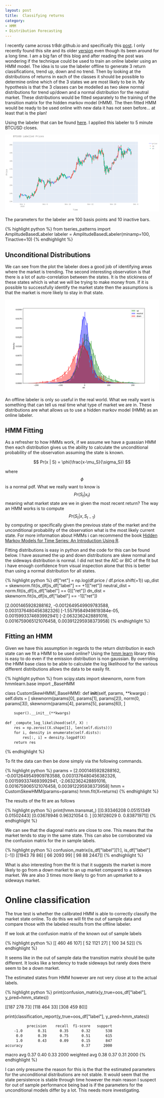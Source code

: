 ```yaml
---
layout: post
title:  Classifying returns
category:
- HMM
- Distribution Forecasting
---
```


I recently came across tr8dr.github.io and specifically this [post][tr8der-labelling]. I only recently found this site and its older [version][tr8der-wp] even though its been around for a long time.
I am a big fan of this blog and after reading the post was wondering if the technique could be used to train an online labeler using an HMM model.
The idea is to use the labeler offline to generate 3 return classifications, trend up, down and no trend.
Then by looking at the distributions of returns in each of the classes it should be possible to determine online which of the 3 states we are most likely to be in.
My hypothesis is that the 3 classes can be modelled as two skew normal distributions for trend up/down and a normal distribution for the neutral market.
These distributions would be fitted separately to the training of the transition matrix for the hidden markov model (HMM).
The then fitted HMM would be ready to be used online with new data it has not seen before... at least that is the plan!

Using the labeler that can be found [here][tr8der-lib]. I applied this labeler to 5 minute BTCUSD closes.

![Moveing averages](/assets/2020-12-01/labeled_prices.png)

The parameters for the labeler are 100 basis points and 10 inactive bars.

{% highlight python %}
from tseries_patterns import AmplitudeBasedLabeler
labeler = AmplitudeBasedLabeler(minamp=100, Tinactive=10)
{% endhighlight %}

## Unconditional Distributions

We can see from the plot the labeler does a good job of identifying areas where the market is trending.
The second interesting observation is that there is a lot of auto-correlation between the states. It is the stickiness of these states which is what we will be trying to make money from.
If it is possible to successfully identify the market state then the assumptions is that the market is more likely to stay in that state.

![Moveing averages](/assets/2020-12-01/return_dist.png)

An offline labeler is only so useful in the real world. What we really want is something that can tell us real time what type of market we are in.
These distributions are what allows us to use a hidden markov model (HMM) as an online labeler.

## HMM Fitting

As a refresher to how HMMs work, if we assume we have a guassian HMM then each distribution gives us the ability to calculate
the unconditional probability of the observation assuming the state is known.

$$ Pr(x | S) = \phi(\frac{x-\mu_S}{\sigma_S}) $$

where $$ \phi $$ is a normal pdf.
What we really want to know is $$ Pr(S_t | x_t) $$ meaning what market state are we in given the most recent return? The way an HMM
works is to compute $$ Pr(S_t | x, S_{t-1}) $$ by computing or specifically given the previous state of the market and the unconditional probability of the observation
what is the most likely current state. For more information about HMMs i can recommend the book [Hidden Markov Models for Time Series: An Introduction Using R][hmm-book].

Fitting distributions is easy in python and the code for this can be found below. I have assumed the up and down distributions are skew normal and the sideways distribution is normal.
I did not test the AIC or BIC of the fit but i have enough confidence from visual inspection alone that this is better than using a normal distribution for all states.

{% highlight python %}
df["ret"] = np.log(df.price / df.price.shift(+1))
up_dist = skewnorm.fit(is_df[is_df["label"] == +1]["ret"])
neutral_dist = norm.fit(is_df[is_df["label"] == 0]["ret"])
dn_dist = skewnorm.fit(is_df[is_df["label"] == -1]["ret"])

[2.0001465928288162, -0.0012649549909783588, 0.0031376480456382326]
[-1.5579584949819384e-05, 0.0015993374693992941]
[-2.0632362428891016, 0.0016759065121076458, 0.003912295938373958]
{% endhighlight %}

## Fitting an HMM

Given we have this assumption in regards to the return distribution in each state can we fit a HMM to be used online?
Using the [hmm learn][hmmlearn-lib] library this is easy to do even if the emission distribution is non gaussian.
By overriding the HMM base class to be able to calculate the log likelihood for the various different distributions allows the data to be easily fit.

{% highlight python %}
from scipy.stats import skewnorm, norm
from hmmlearn.base import _BaseHMM

class CustomSkewHMM(_BaseHMM):
    def __init__(self, params, **kwargs) :
        self.dists = [
            skewnorm(params[0], params[1], params[2]),
            norm(0, params[3]),
            skewnorm(params[4], params[5], params[6]),
        ]

        super().__init__(**kwargs)

    def _compute_log_likelihood(self, X) :
        res = np.zeros((X.shape[1], len(self.dists)))
        for i, density in enumerate(self.dists):
            res[:, i] = density.logpdf(X)
        return res

{% endhighlight %}

To fit the data can then be done simply via the following commands.

{% highlight python %}
    params = [2.0001465928288162, -0.0012649549909783588, 0.0031376480456382326,
              0.0015993374693992941,
              -2.0632362428891016, 0.0016759065121076458, 0.003912295938373958]
    hmm = CustomSkewHMM(params=params)
    hmm.fit(X=returns)
{% endhighlight %}

The results of the fit are as follows

{% highlight python %}
print(hmm.transmat_)
[[0.93346208 0.05151349 0.01502443]
 [0.03678946 0.96321054 0.        ]
 [0.16128029 0.         0.83871971]]
{% endhighlight %}

We can see that the diagonal matrix are close to one. This means that the market tends to stay in the same state.
This can also be corroborated via the confusion matrix for the in sample labels.

{% highlight python %}
confusion_matrix(is_df["label"][1:], is_df["label"][:-1])
[[1943   78   86]
 [  66 2093   99]
 [  98   88 2447]]
{% endhighlight %}

What is also interesting from the fit is that it suggests the market is more likely to go from a
down market to an up market compared to a sideways market.
We are also 3 times more likely to go from an upmarket to a sideways market.

# Online classification

The true test is whether the calibrated HMM is able to correctly classify the market state online. To do this we will fit the out of sample data
and compare those with the labeled results from the offline labeler.

If we look at the confusion matrix of the known out of sample labels

{% highlight python %}
[[ 460   46  107]
 [  52 1121   27]
 [ 100   34   52]]
{% endhighlight %}

It seems like in the out of sample data the transition matrix should be quite different.
It looks like a tendency to trade sideways but rarely does there seem to be a down market.

The estimated states from HMM however are not very close at to the actual labels.

{% highlight python %}
print(confusion_matrix(y_true=oos_df["label"], y_pred=hmm_states))

[[187 278  73]
 [118 464  33]
 [308 459  80]]

print(classification_report(y_true=oos_df["label"], y_pred=hmm_states))

              precision    recall  f1-score   support
        -1.0       0.31      0.35      0.32       538
         0.0       0.39      0.75      0.51       615
         1.0       0.43      0.09      0.15       847
    accuracy                           0.37      2000
   macro avg       0.37      0.40      0.33      2000
weighted avg       0.38      0.37      0.31      2000
{% endhighlight %}

I can only presume the reason for this is the that the estimated parameters for the unconditional distributions are not stable.
It would seem that the state persistence is stable through time however the main reason I suspect for out of sample performance being bad is if
the parameters for the unconditional models differ by a lot. This needs more investigating.

[tr8der-labelling]: https://tr8dr.github.io/labeling/
[tr8der-wp]: https://tr8dr.wordpress.com
[tr8der-lib]: https://github.com/tr8dr/tseries-patterns
[hmm-book]: https://www.amazon.co.uk/Hidden-Markov-Models-Time-Introduction/dp/1482253836
[hmmlearn-lib]: https://hmmlearn.readthedocs.io/en/latest/index.html
